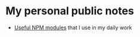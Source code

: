 # My personal public notes

- [Useful NPM modules](/useful-npm-modules.md) that I use in my daily work
